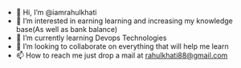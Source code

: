 - 👋 Hi, I’m @iamrahulkhati
- 👀 I’m interested in earning learning and increasing my knowledge base(As well as bank balance)
- 🌱 I’m currently learning Devops Technologies
- 💞️ I’m looking to collaborate on everything that will help me learn
- 📫 How to reach me just drop a mail at rahulkhati88@gmail.com

<!---
iamrahulkhati/iamrahulkhati is a ✨ special ✨ repository because its `README.md` (this file) appears on your GitHub profile.
You can click the Preview link to take a look at your changes.
--->
